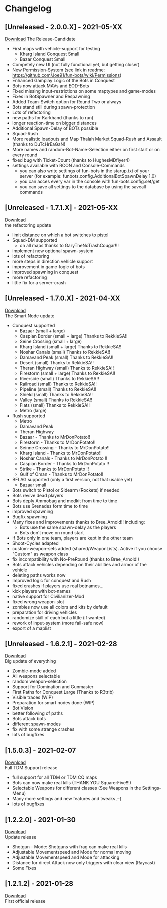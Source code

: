 # Changelog

## [Unreleased - 2.0.0.X] - 2021-05-XX
[Download](https://github.com/Joe91/fun-bots/archive/V2.0.0.4.zip)
The Release-Candidate

- First maps with vehicle-support for testing
	- Kharg Island Conquest Small
	- Bazar Conquest Small
- Competely new UI (not fully functional yet, but getting closer)
- New Permission-System (see link in readme: https://github.com/Joe91/fun-bots/wiki/Permissions)
- Enhanced Gamplay Logic of the Bots in Conquest
- Bots now attack MAVs and EOD-Bots
- Fixed missing input-restrictions on some maptypes and game-modes
- Fixes in BotSpawner and Respawning
- Added Team-Switch option for Round Two or always
- Bots stand still during spawn-protection
- Lots of refactoring
- new paths for Karkhand (thanks to run)
- longer reaction-time on bigger distances
- Additional Spawn-Delay of BOTs possible
- Squad-Rush
- More realistic loadouts and Map Thalah Market Squad-Rush and Assault (thanks to DuTcHrEaGaN)
- More names and random-Bot-Name-Selection either on first start or on every round
- fixed bug with Ticket-Count (thanks to HughesMDflyer4)
- settings available with RCON and Console-Commands
	- you can also write settings of fun-bots in the starup.txt of your server 
		(for example: funbots.config.AdditionalBotSpawnDelay 1.0)
	- you can acces every var in the console with fun-bots.config.set/get
	- you can save all settings to the database by using the saveall commands


## [Unreleased - 1.7.1.X] - 2021-05-XX
[Download](https://github.com/Joe91/fun-bots/archive/V1.7.1.5.zip)  
the refactoring update

- limit distance on which a bot switches to pistol
- Squad-DM supported
	- on all maps thanks to GaryTheNoTrashCougar!!!
- implement new optional spawn-system
- lots of refactoring
- more steps in direction vehicle support
- improvement in game-logic of bots
- improved spawning in conquest
- more refactoring
- little fix for a server-crash
 
## [Unreleased - 1.7.0.X] - 2021-04-XX
 
[Download](https://github.com/Joe91/fun-bots/archive/V1.7.0.19.zip)  
The Smart Node update

- Conquest supported
	- Bazaar (small + large)
	- Caspian Border (small + large) Thanks to RekkieSA!!
	- Seine Crossing (small + large)
	- Kharg Island (small + large) Thanks to RekkieSA!!
	- Noshar Canals (small) Thanks to RekkieSA!!
	- Damavand Peak (small) Thanks to RekkieSA!!
	- Desert (small) Thanks to RekkieSA!!
	- Theran Highway (small) Thanks to RekkieSA!!
	- Firestorm (small + large) Thanks to RekkieSA!!
	- Riverside (small) Thanks to RekkieSA!!
	- Railroad (small) Thanks to RekkieSA!!
	- Pipeline (small) Thanks to RekkieSA!!
	- Shield (small) Thanks to RekkieSA!!
	- Valley (small) Thanks to RekkieSA!!
	- Flats (small) Thanks to RekkieSA!!
	- Metro (large)
- Rush supported
	- Metro
	- Damavand Peak
	- Theran Highway
	- Bazaar - Thanks to MrDonPotato!!
	- Firestorm - Thanks to MrDonPotato!!
	- Seinne Crossing - Thanks to MrDonPotato!!
	- Kharg Island - Thanks to MrDonPotato!!
	- Noshar Canals - Thanks to MrDonPotato !!
	- Caspian Border - Thanks to MrDonPotato !!
	- Strike - Thanks to MrDonPotato !!
	- Gulf of Oman - Thanks to MrDonPotato!!
- BFLAG supported (only a first version, not that usable yet)
	- Bazaar small
- Bots switch to Pistol or Sidearm (Rockets) if needed
- Bots revive dead players
- Bots deply Ammobag and medkit from time to time
- Bots use Grenades form time to time
- improved spawning
- Bugfix spawning
- Many fixes and Improvements thanks to Bree_Arnold!! including:
	- Bots use the same spawn-delay as the players
	- Bots don't move on round start
- If Bots only in one team, players are kept in the other team
- Shoot-Cycles adapted
- custom-weapon-sets added (shared/WeaponLists). Active if you choose "Custom" as weapon class
- fix incompatibility with No-PreRound (thanks to Bree_Arnold!)
- Bots attack vehicles depending on their abilities and armor of the vehicle
- deleting paths works now
- Improved logic for conquest and Rush
- fixed crashes if players use real botnames...
- kick players with bot-names
- native support for Civilianizer-Mod
- fixed wrong weapon-slot
- zombies now use all colors and kits by default
- preparation for driving vehicles
- randomize skill of each bot a little (if wanted)
- rework of input-system (more fail-safe now)
- export of a maplist


## [Unreleased - 1.6.2.1] - 2021-02-28
 
[Download](https://github.com/Joe91/fun-bots/archive/V1.6.2.1.zip)  
Big update of everything

- Zombie-mode added
- All weapons selectable
- random weapon-selection
- Support for Domination and Gunmaster
- First Paths for Conquest Large (Thanks to R3trib)
- Visible traces (WIP)
- Preparation for smart nodes done (WIP)
- Bot Vision
- better following of paths
- Bots attack bots
- different spawn-modes
- fix with some strange crashes
- lots of bugfixes


## [1.5.0.3] - 2021-02-07
  
[Download](https://github.com/Joe91/fun-bots/releases/download/V1.5.0.1/fun-bots.zip)  
Full TDM Support release
 
- full support for all TDM or TDM CQ maps
- Bots can now make real kills (THANK YOU SquarerFive!!!)
- Selectable Weapons for different classes (See Weapons in the Settings-Menu)
- Many more settings and new features and tweaks ;-)
- lots of bugfixes
 
## [1.2.2.0] - 2021-01-30

[Download](https://github.com/Joe91/fun-bots/releases/download/V1.2.2.0/fun-bots.zip)  
Update release
 
- Shotgun - Mode: Shotguns with frag can make real kills
- Adjustable Movementspeed and Mode for normal moving
- Adjustable Movementspeed and Mode for attacking
- Distance for direct Attack now only triggers with clear view (Raycast)
- Some Fixes
 
 
## [1.2.1.2] - 2021-01-28

[Download](https://github.com/Joe91/fun-bots/releases/download/V1.2.1.2/fun-bots.zip)  
First official release
